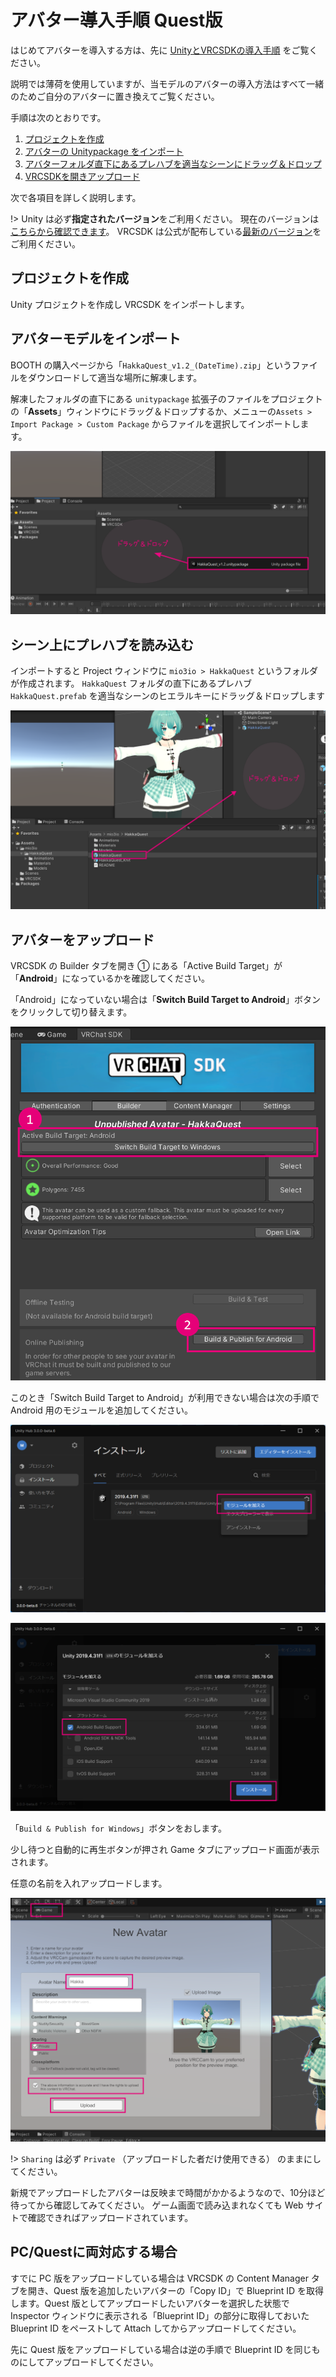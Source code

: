 # アバター導入手順 Quest版

はじめてアバターを導入する方は、先に [UnityとVRCSDKの導入手順](vrcsdk.md) をご覧ください。

説明では薄荷を使用していますが、当モデルのアバターの導入方法はすべて一緒のためご自分のアバターに置き換えてご覧ください。

手順は次のとおりです。

1. [プロジェクトを作成](setup_quest.md?id=プロジェクトを作成)
2. [アバターの Unitypackage をインポート](setup_quest.md?id=アバターモデルをインポート)
3. [アバターフォルダ直下にあるプレハブを適当なシーンにドラッグ＆ドロップ](setup_quest.md?id=シーン上にプレハブを読み込む)
4. [VRCSDKを開きアップロード](setup_quest.md?id=アバターをアップロード)

次で各項目を詳しく説明します。

!> Unity は必ず**指定されたバージョン**をご利用ください。
現在のバージョンは[こちらから確認できます](https://docs.vrchat.com/docs/current-unity-version)。
VRCSDK は公式が配布している[最新のバージョン](https://vrchat.com/home/download)をご利用ください。

## プロジェクトを作成

Unity プロジェクトを作成し VRCSDK をインポートします。

## アバターモデルをインポート

BOOTH の購入ページから「`HakkaQuest_v1.2_(DateTime).zip`」というファイルをダウンロードして適当な場所に解凍します。

解凍したフォルダの直下にある `unitypackage` 拡張子のファイルをプロジェクトの「**Assets**」ウィンドウにドラッグ＆ドロップするか、メニューの`Assets > Import Package > Custom Package` からファイルを選択してインポートします。

![](images/setup/quest01.png ':class=ss')

## シーン上にプレハブを読み込む

インポートすると Project ウィンドウに `mio3io > HakkaQuest` というフォルダが作成されます。
`HakkaQuest` フォルダの直下にあるプレハブ `HakkaQuest.prefab` を適当なシーンのヒエラルキーにドラッグ＆ドロップします

![](images/setup/quest02.png ':class=ss')

## アバターをアップロード

VRCSDK の Builder タブを開き ① にある「Active Build Target」が「**Android**」になっているかを確認してください。

「Android」になっていない場合は「**Switch Build Target to Android**」ボタンをクリックして切り替えます。

![](images/setup/quest03.png ':class=ss :size=450')

このとき「Switch Build Target to Android」が利用できない場合は次の手順で Android 用のモジュールを追加してください。

![](images/setup/quest04.png ':class=ss :size=800')

![](images/setup/quest05.png ':class=ss :size=800')

「`Build & Publish for Windows`」ボタンをおします。

少し待つと自動的に再生ボタンが押され Game タブにアップロード画面が表示されます。

任意の名前を入れアップロードします。

![](images/setup/pc04.png ':class=ss')

!> `Sharing` は必ず `Private` （アップロードした者だけ使用できる） のままにしてください。

新規でアップロードしたアバターは反映まで時間がかかるようなので、10分ほど待ってから確認してみてください。
ゲーム画面で読み込まれなくても Web サイトで確認できればアップロードされています。

## PC/Questに両対応する場合

すでに PC 版をアップロードしている場合は VRCSDK の Content Manager タブを開き、Quest 版を追加したいアバターの「Copy ID」で  Blueprint ID を取得します。Quest 版としてアップロードしたいアバターを選択した状態で Inspector ウィンドウに表示される「Blueprint ID」の部分に取得しておいた  Blueprint ID をペーストして Attach してからアップロードしてください。

先に Quest 版をアップロードしている場合は逆の手順で Blueprint ID を同じものにしてアップロードしてください。
